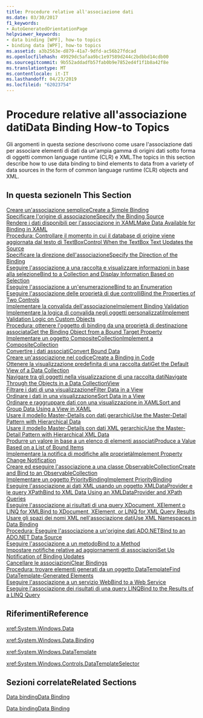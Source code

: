 ```yaml
---
title: Procedure relative all'associazione dati
ms.date: 03/30/2017
f1_keywords:
- AutoGeneratedOrientationPage
helpviewer_keywords:
- data binding [WPF], how-to topics
- binding data [WPF], how-to topics
ms.assetid: a3b2563e-d879-41a7-9dfd-ac56b27fdcad
ms.openlocfilehash: 49929dc5afaa9bc1e97589d244c2bdbbd14cdb00
ms.sourcegitcommit: 9b552addadfb57fab0b9e7852ed4f1f1b8a42f8e
ms.translationtype: MT
ms.contentlocale: it-IT
ms.lasthandoff: 04/23/2019
ms.locfileid: "62023754"
---
```

# <a name="data-binding-how-to-topics"></a><span data-ttu-id="a6982-102">Procedure relative all'associazione dati</span><span class="sxs-lookup"><span data-stu-id="a6982-102">Data Binding How-to Topics</span></span>
<span data-ttu-id="a6982-103">Gli argomenti in questa sezione descrivono come usare l'associazione dati per associare elementi di dati da un'ampia gamma di origini dati sotto forma di oggetti common language runtime (CLR) e XML.</span><span class="sxs-lookup"><span data-stu-id="a6982-103">The topics in this section describe how to use data binding to bind elements to data from a variety of data sources in the form of common language runtime (CLR) objects and XML.</span></span>  
  
## <a name="in-this-section"></a><span data-ttu-id="a6982-104">In questa sezione</span><span class="sxs-lookup"><span data-stu-id="a6982-104">In This Section</span></span>  
 [<span data-ttu-id="a6982-105">Creare un'associazione semplice</span><span class="sxs-lookup"><span data-stu-id="a6982-105">Create a Simple Binding</span></span>](how-to-create-a-simple-binding.md)  
 [<span data-ttu-id="a6982-106">Specificare l'origine di associazione</span><span class="sxs-lookup"><span data-stu-id="a6982-106">Specify the Binding Source</span></span>](how-to-specify-the-binding-source.md)  
 [<span data-ttu-id="a6982-107">Rendere i dati disponibili per l'associazione in XAML</span><span class="sxs-lookup"><span data-stu-id="a6982-107">Make Data Available for Binding in XAML</span></span>](how-to-make-data-available-for-binding-in-xaml.md)  
 [<span data-ttu-id="a6982-108">Procedura: Controllare il momento in cui il database di origine viene aggiornata dal testo di TextBox</span><span class="sxs-lookup"><span data-stu-id="a6982-108">Control When the TextBox Text Updates the Source</span></span>](how-to-control-when-the-textbox-text-updates-the-source.md)  
 [<span data-ttu-id="a6982-109">Specificare la direzione dell'associazione</span><span class="sxs-lookup"><span data-stu-id="a6982-109">Specify the Direction of the Binding</span></span>](how-to-specify-the-direction-of-the-binding.md)  
 [<span data-ttu-id="a6982-110">Eseguire l'associazione a una raccolta e visualizzare informazioni in base alla selezione</span><span class="sxs-lookup"><span data-stu-id="a6982-110">Bind to a Collection and Display Information Based on Selection</span></span>](how-to-bind-to-a-collection-and-display-information-based-on-selection.md)  
 [<span data-ttu-id="a6982-111">Eseguire l'associazione a un'enumerazione</span><span class="sxs-lookup"><span data-stu-id="a6982-111">Bind to an Enumeration</span></span>](how-to-bind-to-an-enumeration.md)  
 [<span data-ttu-id="a6982-112">Eseguire l'associazione delle proprietà di due controlli</span><span class="sxs-lookup"><span data-stu-id="a6982-112">Bind the Properties of Two Controls</span></span>](how-to-bind-the-properties-of-two-controls.md)  
 [<span data-ttu-id="a6982-113">Implementare la convalida dell'associazione</span><span class="sxs-lookup"><span data-stu-id="a6982-113">Implement Binding Validation</span></span>](how-to-implement-binding-validation.md)  
 [<span data-ttu-id="a6982-114">Implementare la logica di convalida negli oggetti personalizzati</span><span class="sxs-lookup"><span data-stu-id="a6982-114">Implement Validation Logic on Custom Objects</span></span>](how-to-implement-validation-logic-on-custom-objects.md)  
 [<span data-ttu-id="a6982-115">Procedura: ottenere l'oggetto di binding da una proprietà di destinazione associata</span><span class="sxs-lookup"><span data-stu-id="a6982-115">Get the Binding Object from a Bound Target Property</span></span>](how-to-get-the-binding-object-from-a-bound-target-property.md)  
 [<span data-ttu-id="a6982-116">Implementare un oggetto CompositeCollection</span><span class="sxs-lookup"><span data-stu-id="a6982-116">Implement a CompositeCollection</span></span>](how-to-implement-a-compositecollection.md)  
 [<span data-ttu-id="a6982-117">Convertire i dati associati</span><span class="sxs-lookup"><span data-stu-id="a6982-117">Convert Bound Data</span></span>](how-to-convert-bound-data.md)  
 [<span data-ttu-id="a6982-118">Creare un'associazione nel codice</span><span class="sxs-lookup"><span data-stu-id="a6982-118">Create a Binding in Code</span></span>](how-to-create-a-binding-in-code.md)  
 [<span data-ttu-id="a6982-119">Ottenere la visualizzazione predefinita di una raccolta dati</span><span class="sxs-lookup"><span data-stu-id="a6982-119">Get the Default View of a Data Collection</span></span>](how-to-get-the-default-view-of-a-data-collection.md)  
 [<span data-ttu-id="a6982-120">Navigare tra gli oggetti nella visualizzazione di una raccolta dati</span><span class="sxs-lookup"><span data-stu-id="a6982-120">Navigate Through the Objects in a Data CollectionView</span></span>](how-to-navigate-through-the-objects-in-a-data-collectionview.md)  
 [<span data-ttu-id="a6982-121">Filtrare i dati di una visualizzazione</span><span class="sxs-lookup"><span data-stu-id="a6982-121">Filter Data in a View</span></span>](how-to-filter-data-in-a-view.md)  
 [<span data-ttu-id="a6982-122">Ordinare i dati in una visualizzazione</span><span class="sxs-lookup"><span data-stu-id="a6982-122">Sort Data in a View</span></span>](how-to-sort-data-in-a-view.md)  
 [<span data-ttu-id="a6982-123">Ordinare e raggruppare dati con una visualizzazione in XAML</span><span class="sxs-lookup"><span data-stu-id="a6982-123">Sort and Group Data Using a View in XAML</span></span>](how-to-sort-and-group-data-using-a-view-in-xaml.md)  
 [<span data-ttu-id="a6982-124">Usare il modello Master-Details con dati gerarchici</span><span class="sxs-lookup"><span data-stu-id="a6982-124">Use the Master-Detail Pattern with Hierarchical Data</span></span>](how-to-use-the-master-detail-pattern-with-hierarchical-data.md)  
 [<span data-ttu-id="a6982-125">Usare il modello Master-Details con dati XML gerarchici</span><span class="sxs-lookup"><span data-stu-id="a6982-125">Use the Master-Detail Pattern with Hierarchical XML Data</span></span>](how-to-use-the-master-detail-pattern-with-hierarchical-xml-data.md)  
 [<span data-ttu-id="a6982-126">Produrre un valore in base a un elenco di elementi associati</span><span class="sxs-lookup"><span data-stu-id="a6982-126">Produce a Value Based on a List of Bound Items</span></span>](how-to-produce-a-value-based-on-a-list-of-bound-items.md)  
 [<span data-ttu-id="a6982-127">Implementare la notifica di modifiche alle proprietà</span><span class="sxs-lookup"><span data-stu-id="a6982-127">Implement Property Change Notification</span></span>](how-to-implement-property-change-notification.md)  
 [<span data-ttu-id="a6982-128">Creare ed eseguire l'associazione a una classe ObservableCollection</span><span class="sxs-lookup"><span data-stu-id="a6982-128">Create and Bind to an ObservableCollection</span></span>](how-to-create-and-bind-to-an-observablecollection.md)  
 [<span data-ttu-id="a6982-129">Implementare un oggetto PriorityBinding</span><span class="sxs-lookup"><span data-stu-id="a6982-129">Implement PriorityBinding</span></span>](how-to-implement-prioritybinding.md)  
 [<span data-ttu-id="a6982-130">Eseguire l'associazione ai dati XML usando un oggetto XMLDataProvider e le query XPath</span><span class="sxs-lookup"><span data-stu-id="a6982-130">Bind to XML Data Using an XMLDataProvider and XPath Queries</span></span>](how-to-bind-to-xml-data-using-an-xmldataprovider-and-xpath-queries.md)  
 [<span data-ttu-id="a6982-131">Eseguire l'associazione ai risultati di una query XDocument, XElement o LINQ for XML</span><span class="sxs-lookup"><span data-stu-id="a6982-131">Bind to XDocument, XElement, or LINQ for XML Query Results</span></span>](how-to-bind-to-xdocument-xelement-or-linq-for-xml-query-results.md)  
 [<span data-ttu-id="a6982-132">Usare gli spazi dei nomi XML nell'associazione dati</span><span class="sxs-lookup"><span data-stu-id="a6982-132">Use XML Namespaces in Data Binding</span></span>](how-to-use-xml-namespaces-in-data-binding.md)  
 [<span data-ttu-id="a6982-133">Procedura: Eseguire l'associazione a un'origine dati ADO.NET</span><span class="sxs-lookup"><span data-stu-id="a6982-133">Bind to an ADO.NET Data Source</span></span>](how-to-bind-to-an-ado-net-data-source.md)  
 [<span data-ttu-id="a6982-134">Eseguire l'associazione a un metodo</span><span class="sxs-lookup"><span data-stu-id="a6982-134">Bind to a Method</span></span>](how-to-bind-to-a-method.md)  
 [<span data-ttu-id="a6982-135">Impostare notifiche relative ad aggiornamenti di associazioni</span><span class="sxs-lookup"><span data-stu-id="a6982-135">Set Up Notification of Binding Updates</span></span>](how-to-set-up-notification-of-binding-updates.md)  
 [<span data-ttu-id="a6982-136">Cancellare le associazioni</span><span class="sxs-lookup"><span data-stu-id="a6982-136">Clear Bindings</span></span>](how-to-clear-bindings.md)  
 [<span data-ttu-id="a6982-137">Procedura: trovare elementi generati da un oggetto DataTemplate</span><span class="sxs-lookup"><span data-stu-id="a6982-137">Find DataTemplate-Generated Elements</span></span>](how-to-find-datatemplate-generated-elements.md)  
 [<span data-ttu-id="a6982-138">Eseguire l'associazione a un servizio Web</span><span class="sxs-lookup"><span data-stu-id="a6982-138">Bind to a Web Service</span></span>](how-to-bind-to-a-web-service.md)  
 [<span data-ttu-id="a6982-139">Eseguire l'associazione dei risultati di una query LINQ</span><span class="sxs-lookup"><span data-stu-id="a6982-139">Bind to the Results of a LINQ Query</span></span>](how-to-bind-to-the-results-of-a-linq-query.md)  
  
## <a name="reference"></a><span data-ttu-id="a6982-140">Riferimenti</span><span class="sxs-lookup"><span data-stu-id="a6982-140">Reference</span></span>  
 <xref:System.Windows.Data>  
  
 <xref:System.Windows.Data.Binding>  
  
 <xref:System.Windows.DataTemplate>  
  
 <xref:System.Windows.Controls.DataTemplateSelector>  
  
## <a name="related-sections"></a><span data-ttu-id="a6982-141">Sezioni correlate</span><span class="sxs-lookup"><span data-stu-id="a6982-141">Related Sections</span></span>  
 [<span data-ttu-id="a6982-142">Data binding</span><span class="sxs-lookup"><span data-stu-id="a6982-142">Data Binding</span></span>](data-binding-wpf.md)  
  
 [<span data-ttu-id="a6982-143">Data binding</span><span class="sxs-lookup"><span data-stu-id="a6982-143">Data Binding</span></span>](../advanced/optimizing-performance-data-binding.md)
